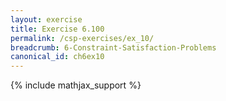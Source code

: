 ```yaml
---
layout: exercise
title: Exercise 6.100
permalink: /csp-exercises/ex_10/
breadcrumb: 6-Constraint-Satisfaction-Problems
canonical_id: ch6ex10
---
```


{% include mathjax_support %}

